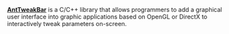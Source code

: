 [**AntTweakBar**](https://anttweakbar.sourceforge.io/doc/) is a C/C++ library that allows programmers to add a graphical user interface into graphic applications based on OpenGL or DirectX to interactively tweak parameters on-screen.
